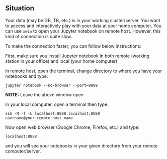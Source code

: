 ## Situation

Your data (may be GB, TB, etc.) is in your working cluster/server. You want to access and interactively play with your data at your home computer. You can use `xwin` to open your Jupyter notebook on remote host. However, this kind of connection is quite slow.

To make the connection faster, you can follow below instructions:

First, make sure you install Jupyter notebook in both remote (working station in your office) and local (your home computer)

In remote host, open the terminal, change directory to where you have your notebooks and type:

`jupyter notebook --no-browser --port=8889`

**NOTE:** Leave the above window open

In your local computer, open a terminal then type:

`ssh -N -f -L localhost:8888:localhost:8889 username@your_remote_host_name`

Now open web browser (Google Chrome, Firefox, etc.) and type:

`localhost:8888`

and you will see your notebooks in your given directory from your remote computer/server.